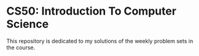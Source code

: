 # CS50: Introduction To Computer Science

This repository is dedicated to my solutions of the weekly problem sets in the course.
